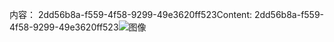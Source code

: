 <span data-ttu-id="2843c-101">内容： 2dd56b8a-f559-4f58-9299-49e3620ff523</span><span class="sxs-lookup"><span data-stu-id="2843c-101">Content: 2dd56b8a-f559-4f58-9299-49e3620ff523</span></span>![图像](ba1bd250-6861-4717-bbc6-18635e22e649.png)
